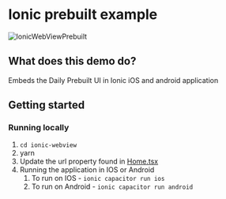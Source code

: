 # Ionic prebuilt example

![IonicWebViewPrebuilt](./image.png)

## What does this demo do?

Embeds the Daily Prebuilt UI in Ionic iOS and android application

## Getting started

### Running locally

1. `cd ionic-webview`
2. yarn
3. Update the url property found in [Home.tsx](./src/pages/Home.tsx)
4. Running the application in IOS or Android
   1. To run on IOS - `ionic capacitor run ios`
   2. To run on Android - `ionic capacitor run android`
